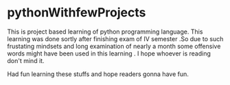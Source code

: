 # pythonWithfewProjects
This is project based learning of python programming language. This learning was done sortly after finishing exam of IV semester  .So due to such frustating mindsets and long examination of nearly a month some offensive words might have been used in this learning . I hope whoever is reading don't mind it.

Had fun learning these stuffs and hope readers gonna have fun.
